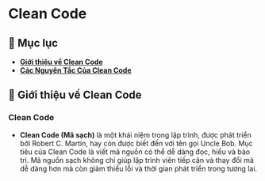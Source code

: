 # **Clean Code**

## 🔷 Mục lục
- **[Giới thiệu về Clean Code](#-giới-thiệu-về-clean-code)**
- **[Các Nguyên Tắc Của Clean Code](#rule)**

## 🔷 Giới thiệu về Clean Code

### Clean Code
- **Clean Code (Mã sạch)** là một khái niệm trong lập trình, được phát triển bởi Robert C. Martin, hay còn được biết đến với tên gọi Uncle Bob. Mục tiêu của Clean Code là viết mã nguồn có thể dễ dàng đọc, hiểu và bảo trì. Mã nguồn sạch không chỉ giúp lập trình viên tiếp cận và thay đổi mã dễ dàng hơn mà còn giảm thiểu lỗi và thời gian phát triển trong tương lai. 